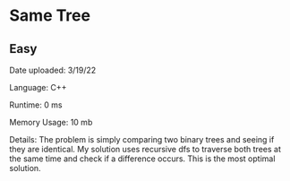 
# Same Tree

## Easy

Date uploaded: 3/19/22

Language: C++

Runtime: 0 ms

Memory Usage: 10 mb

Details: The problem is simply comparing two binary trees and seeing if they are identical. My solution uses recursive dfs to traverse both trees at the same time and check if a difference occurs. This is the most optimal solution.
